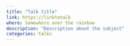 ```yaml
---
title: "Talk title"
link: https://linktotalk
where: Somewhere over the rainbow
description: "Description about the subject"
categories: talks
---
```


